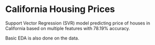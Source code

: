 # California Housing Prices

Support Vector Regression (SVR) model predicting price of houses in California based on multiple features with 78.19% accuracy.

Basic EDA is also done on the data.
